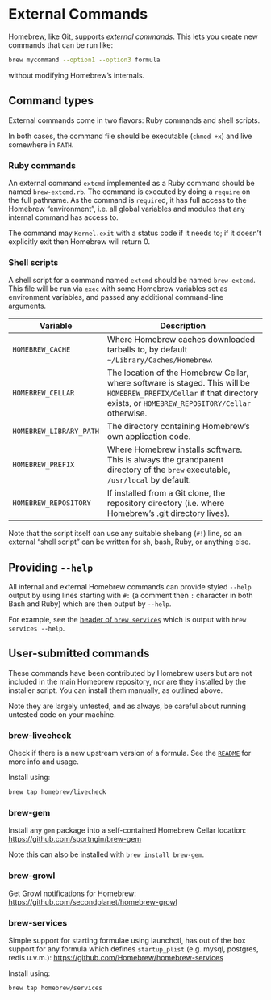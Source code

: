 # External Commands

Homebrew, like Git, supports *external commands*. This lets you create new commands that can be run like:

```sh
brew mycommand --option1 --option3 formula
```

without modifying Homebrew’s internals.

## Command types
External commands come in two flavors: Ruby commands and shell scripts.

In both cases, the command file should be executable (`chmod +x`) and live somewhere in `PATH`.

### Ruby commands
An external command `extcmd` implemented as a Ruby command should be named `brew-extcmd.rb`. The command is executed by doing a `require` on the full pathname. As the command is `require`d, it has full access to the Homebrew “environment”, i.e. all global variables and modules that any internal command has access to.

The command may `Kernel.exit` with a status code if it needs to; if it doesn’t explicitly exit then Homebrew will return 0.

### Shell scripts
A shell script for a command named `extcmd` should be named `brew-extcmd`. This file will be run via `exec` with some Homebrew variables set as environment variables, and passed any additional command-line arguments.

| Variable               | Description                                                                                                                                                                 |
|------------------------|-----------------------------------------------------------------------------------------------------------------------------------------------------------------------------|
| `HOMEBREW_CACHE`       | Where Homebrew caches downloaded tarballs to, by default `~/Library/Caches/Homebrew`.                                                                                       |
| `HOMEBREW_CELLAR`      | The location of the Homebrew Cellar, where software is staged. This will be `HOMEBREW_PREFIX/Cellar` if that directory exists, or `HOMEBREW_REPOSITORY/Cellar` otherwise.   |
| `HOMEBREW_LIBRARY_PATH`| The directory containing Homebrew’s own application code.                                                                                                                   |
| `HOMEBREW_PREFIX`      | Where Homebrew installs software. This is always the grandparent directory of the `brew` executable, `/usr/local` by default.                                               |
| `HOMEBREW_REPOSITORY`  | If installed from a Git clone, the repository directory (i.e. where Homebrew’s .git directory lives).                                                                       |

Note that the script itself can use any suitable shebang (`#!`) line, so an external “shell script” can be written for sh, bash, Ruby, or anything else.

## Providing `--help`

All internal and external Homebrew commands can provide styled `--help` output by using lines starting with `#:` (a comment then `:` character in both Bash and Ruby) which are then output by `--help`.

For example, see the [header of `brew services`](https://github.com/Homebrew/homebrew-services/blob/a5115e47b05e8d2a632ba7775599e698b240e5a2/cmd/brew-services.rb#L1-L31) which is output with `brew services --help`.

## User-submitted commands
These commands have been contributed by Homebrew users but are not included in the main Homebrew repository, nor are they installed by the installer script. You can install them manually, as outlined above.

Note they are largely untested, and as always, be careful about running untested code on your machine.

### brew-livecheck
Check if there is a new upstream version of a formula.
See the [`README`](https://github.com/Homebrew/homebrew-livecheck/blob/master/README.md) for more info and usage.

Install using:

```sh
brew tap homebrew/livecheck
```

### brew-gem
Install any `gem` package into a self-contained Homebrew Cellar location: <https://github.com/sportngin/brew-gem>

Note this can also be installed with `brew install brew-gem`.

### brew-growl
Get Growl notifications for Homebrew: <https://github.com/secondplanet/homebrew-growl>

### brew-services
Simple support for starting formulae using launchctl, has out of the box support for any formula which defines `startup_plist` (e.g. mysql, postgres, redis u.v.m.): <https://github.com/Homebrew/homebrew-services>

Install using:

```sh
brew tap homebrew/services
```
